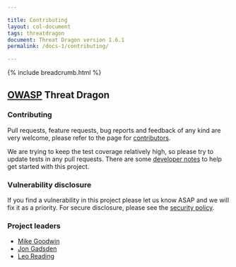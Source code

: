 ```yaml
---

title: Contributing
layout: col-document
tags: threatdragon
document: Threat Dragon version 1.6.1
permalink: /docs-1/contributing/

---
```


{% include breadcrumb.html %}

## [OWASP](https://www.owasp.org) Threat Dragon

### Contributing

Pull requests, feature requests, bug reports and feedback of any kind are very welcome,
please refer to the page for [contributors](https://github.com/OWASP/threat-dragon/blob/main/contributing.md).

We are trying to keep the test coverage relatively high, so please try to update tests in any pull requests.
There are some [developer notes](https://github.com/OWASP/threat-dragon/blob/archive-legacy-v1.x/dev-notes.md)
to help get started with this project.

### Vulnerability disclosure

If you find a vulnerability in this project please let us know ASAP and we will fix it as a priority.
For secure disclosure, please see the [security policy](https://github.com/OWASP/threat-dragon/blob/main/security.md).

### Project leaders

* [Mike Goodwin](mailto:mike.goodwin@owasp.org)
* [Jon Gadsden](mailto:jon.gadsden@owasp.org)
* [Leo Reading](mailto:leo.reading@owasp.org)
